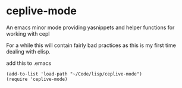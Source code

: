 ceplive-mode
============

An emacs minor mode providing yasnippets and helper functions for working with cepl

For a while this will contain fairly bad practices as this is my first time dealing with elisp.

add this to .emacs

    (add-to-list 'load-path "~/Code/lisp/ceplive-mode")
    (require 'ceplive-mode)
